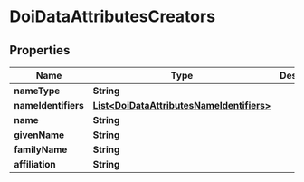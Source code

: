 

# DoiDataAttributesCreators

## Properties

Name | Type | Description | Notes
------------ | ------------- | ------------- | -------------
**nameType** | **String** |  |  [optional]
**nameIdentifiers** | [**List&lt;DoiDataAttributesNameIdentifiers&gt;**](DoiDataAttributesNameIdentifiers.md) |  |  [optional]
**name** | **String** |  |  [optional]
**givenName** | **String** |  |  [optional]
**familyName** | **String** |  |  [optional]
**affiliation** | **String** |  |  [optional]



